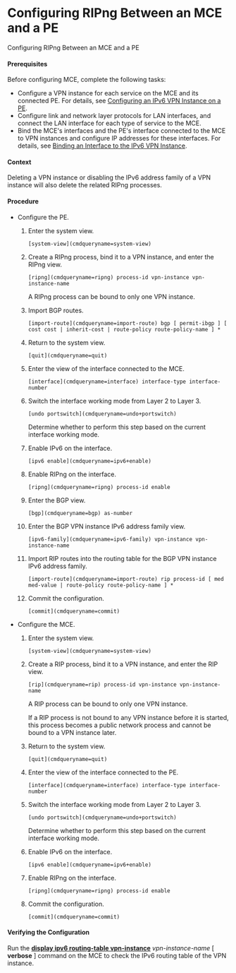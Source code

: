 Configuring RIPng Between an MCE and a PE
=========================================

Configuring RIPng Between an MCE and a PE

#### Prerequisites

Before configuring MCE, complete the following tasks:

* Configure a VPN instance for each service on the MCE and its connected PE. For details, see [Configuring an IPv6 VPN Instance on a PE](vrp_L3VPNv6_cfg_0006.html).
* Configure link and network layer protocols for LAN interfaces, and connect the LAN interface for each type of service to the MCE.
* Bind the MCE's interfaces and the PE's interface connected to the MCE to VPN instances and configure IP addresses for these interfaces. For details, see [Binding an Interface to the IPv6 VPN Instance](vrp_L3VPNv6_cfg_0007.html).

#### Context

Deleting a VPN instance or disabling the IPv6 address family of a VPN instance will also delete the related RIPng processes.


#### Procedure

* Configure the PE.
  1. Enter the system view.
     
     
     ```
     [system-view](cmdqueryname=system-view)
     ```
  2. Create a RIPng process, bind it to a VPN instance, and enter the RIPng view.
     
     
     ```
     [ripng](cmdqueryname=ripng) process-id vpn-instance vpn-instance-name
     ```
     
     A RIPng process can be bound to only one VPN instance.
  3. Import BGP routes.
     
     
     ```
     [import-route](cmdqueryname=import-route) bgp [ permit-ibgp ] [ cost cost | inherit-cost | route-policy route-policy-name ] *
     ```
  4. Return to the system view.
     
     
     ```
     [quit](cmdqueryname=quit)
     ```
  5. Enter the view of the interface connected to the MCE.
     
     
     ```
     [interface](cmdqueryname=interface) interface-type interface-number
     ```
  6. Switch the interface working mode from Layer 2 to Layer 3.
     
     
     ```
     [undo portswitch](cmdqueryname=undo+portswitch)
     ```
     
     Determine whether to perform this step based on the current interface working mode.
  7. Enable IPv6 on the interface.
     
     
     ```
     [ipv6 enable](cmdqueryname=ipv6+enable)
     ```
  8. Enable RIPng on the interface.
     
     
     ```
     [ripng](cmdqueryname=ripng) process-id enable
     ```
  9. Enter the BGP view.
     
     
     ```
     [bgp](cmdqueryname=bgp) as-number
     ```
  10. Enter the BGP VPN instance IPv6 address family view.
      
      
      ```
      [ipv6-family](cmdqueryname=ipv6-family) vpn-instance vpn-instance-name
      ```
  11. Import RIP routes into the routing table for the BGP VPN instance IPv6 address family.
      
      
      ```
      [import-route](cmdqueryname=import-route) rip process-id [ med med-value | route-policy route-policy-name ] *
      ```
  12. Commit the configuration.
      
      
      ```
      [commit](cmdqueryname=commit)
      ```
* Configure the MCE.
  1. Enter the system view.
     
     
     ```
     [system-view](cmdqueryname=system-view)
     ```
  2. Create a RIP process, bind it to a VPN instance, and enter the RIP view.
     
     
     ```
     [rip](cmdqueryname=rip) process-id vpn-instance vpn-instance-name
     ```
     
     A RIP process can be bound to only one VPN instance.
     
     If a RIP process is not bound to any VPN instance before it is started, this process becomes a public network process and cannot be bound to a VPN instance later.
  3. Return to the system view.
     
     
     ```
     [quit](cmdqueryname=quit)
     ```
  4. Enter the view of the interface connected to the PE.
     
     
     ```
     [interface](cmdqueryname=interface) interface-type interface-number
     ```
  5. Switch the interface working mode from Layer 2 to Layer 3.
     
     
     ```
     [undo portswitch](cmdqueryname=undo+portswitch)
     ```
     
     Determine whether to perform this step based on the current interface working mode.
  6. Enable IPv6 on the interface.
     
     
     ```
     [ipv6 enable](cmdqueryname=ipv6+enable)
     ```
  7. Enable RIPng on the interface.
     
     
     ```
     [ripng](cmdqueryname=ripng) process-id enable
     ```
  8. Commit the configuration.
     
     
     ```
     [commit](cmdqueryname=commit)
     ```

#### Verifying the Configuration

Run the [**display ipv6 routing-table vpn-instance**](cmdqueryname=display+ipv6+routing-table+vpn-instance) *vpn-instance-name* [ **verbose** ] command on the MCE to check the IPv6 routing table of the VPN instance.